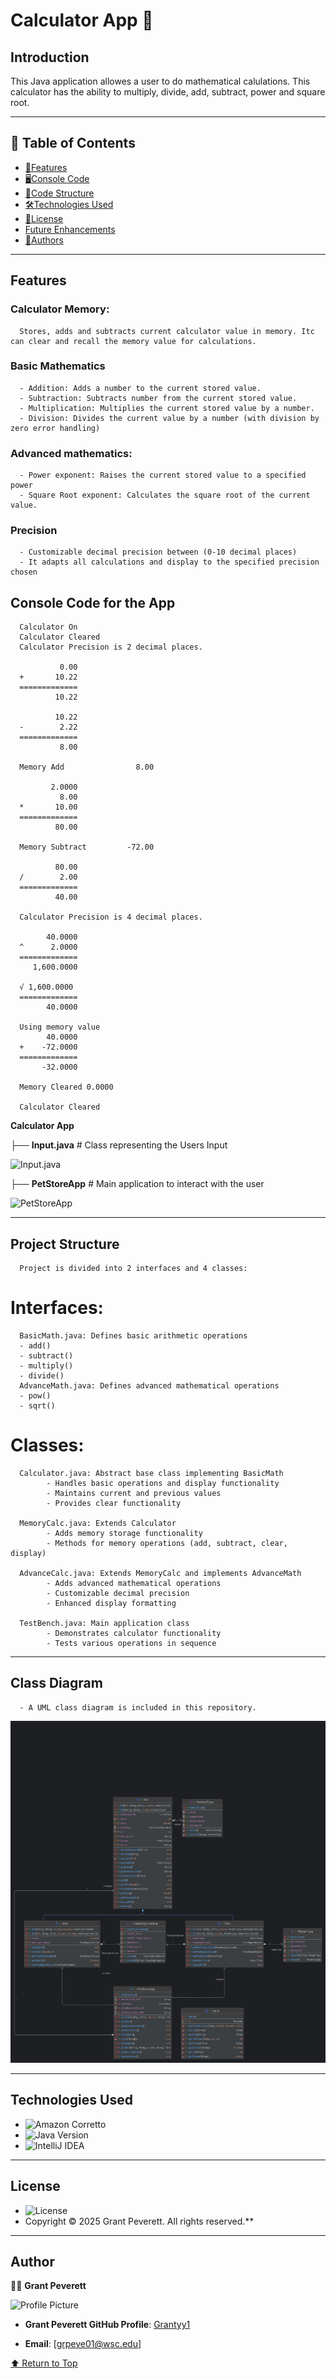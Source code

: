 # Calculator App :fax:

## Introduction
This Java application allowes a user to do mathematical calulations. This calculator has the ability to multiply, divide, add, subtract, power and square root.

---

## 📑 Table of Contents
- [📌Features](#features)
- [🖥️Console Code](#console-code)
- [📂Code Structure](#code-structure)
- [🛠️Technologies Used](#technologies-used)
- [📜License](#license)
- [Future Enhancements](#future-enhancements)
- [👥Authors](#authors)
--- 
## Features

### Calculator Memory:
      Stores, adds and subtracts current calculator value in memory. Itc can clear and recall the memory value for calculations.

### Basic Mathematics 
      - Addition: Adds a number to the current stored value.
      - Subtraction: Subtracts number from the current stored value.
      - Multiplication: Multiplies the current stored value by a number.
      - Division: Divides the current value by a number (with division by zero error handling)
      
### Advanced mathematics: 
      - Power exponent: Raises the current stored value to a specified power
      - Square Root exponent: Calculates the square root of the current value.
      
### Precision
      - Customizable decimal precision between (0-10 decimal places)
      - It adapts all calculations and display to the specified precision chosen

## Console Code for the App

      Calculator On 
      Calculator Cleared
      Calculator Precision is 2 decimal places. 

               0.00 
      +       10.22
      =============
              10.22
              
              10.22
      -        2.22
      =============
               8.00
               
      Memory Add                8.00
      
             2.0000
               8.00
      *       10.00
      =============
              80.00
              
      Memory Subtract         -72.00
      
              80.00
      /        2.00
      =============
              40.00
              
      Calculator Precision is 4 decimal places. 
      
            40.0000 
      ^      2.0000
      =============
         1,600.0000
      
      √ 1,600.0000
      =============
            40.0000
      
      Using memory value
            40.0000
      +    -72.0000
      =============
           -32.0000
  
      Memory Cleared 0.0000

      Calculator Cleared

**Calculator App**

├── **Input.java**        # Class representing the Users Input

<img src="https://github.com/Grantyy1/Pet_Store_App_2.0/blob/main/petstore/App/Input.java" alt="Input.java"/>

├── **PetStoreApp**         # Main application to interact with the user

<img src="https://github.com/Grantyy1/Pet_Store_App_2.0/blob/main/petstore/App/PetStoreApp.java" alt="PetStoreApp"/>

---

## Project Structure
      Project is divided into 2 interfaces and 4 classes:
      
# Interfaces:
      BasicMath.java: Defines basic arithmetic operations
      - add()
      - subtract()
      - multiply()
      - divide()
      AdvanceMath.java: Defines advanced mathematical operations
      - pow()
      - sqrt()

# Classes:
      Calculator.java: Abstract base class implementing BasicMath
            - Handles basic operations and display functionality
            - Maintains current and previous values
            - Provides clear functionality

      MemoryCalc.java: Extends Calculator
            - Adds memory storage functionality
            - Methods for memory operations (add, subtract, clear, display)

      AdvanceCalc.java: Extends MemoryCalc and implements AdvanceMath
            - Adds advanced mathematical operations
            - Customizable decimal precision
            - Enhanced display formatting

      TestBench.java: Main application class
            - Demonstrates calculator functionality
            - Tests various operations in sequence

---
## Class Diagram
      - A UML class diagram is included in this repository.
      
<img src="https://github.com/Grantyy1/Pet_Store_App_2.0/blob/main/PetStoreUML.jpg" alt="Profile Picture" /> 
      
--- 

## Technologies Used
- ![Amazon Corretto](https://img.shields.io/badge/Amazon_Corretto-blue?style=for-the-badge&logo=amazon-aws&logoColor=white)
- ![Java Version](https://img.shields.io/badge/Java-17-blue)
- ![IntelliJ IDEA](https://img.shields.io/badge/IntelliJ_IDEA-000000.svg?style=for-the-badge&logo=intellij-idea&logoColor=white)
---
## License
- ![License](https://img.shields.io/badge/License-MIT-green)
- Copyright &copy; 2025 Grant Peverett. All rights reserved.**
---
## Author

👨‍💻 **Grant Peverett**

<img src="https://github.com/Grantyy1/Banking_App_2.0/blob/10657c1f1040e8041bc3800c4b000588742cfc73/Assets/8023B029-A886-4B1A-8DF6-1A7132D34B6A%20(1).JPG" alt="Profile Picture" width="100" /> 

- **Grant Peverett GitHub Profile**: [Grantyy1](https://github.com/Grantyy1)
  
- **Email**: [grpeve01@wsc.edu]

[⬆️ Return to Top](#overview)

